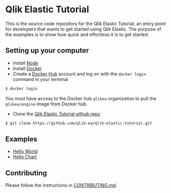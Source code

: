 # Qlik Elastic Tutorial

This is the source code repository for the Qlik Elastic Tutorial, an entry point for developers that wants to get started using Qlik Elastic. The purpose of the examples is to show how quick and effortless it is to get started.


## Setting up your computer
* Install [Node](https://nodejs.org)
* Install [Docker](https://docs.docker.com/engine/getstarted/step_one/)
* Create a [Docker Hub](https://hub.docker.com/) account and log on with the `docker login` command in your terminal

```bash
$ docker login
```
You must have access to the Docker hub `qlikea` organization to pull the `qlikea/engine` image from Docker hub.

* Clone the [Qlik Elastic Tutorial github repo](https://github.com/qlik-ea/qlik-elastic-tutorial)

```bash
$ git clone https://github.com/qlik-ea/qlik-elastic-tutorial.git
```

## Examples
-   [Hello World](hello-world/README.md)
-   [Hello Chart](hello-chart/README.md)

## Contributing
Please follow the instructions in [CONTRIBUTING.md](.github/CONTRIBUTING.md).
